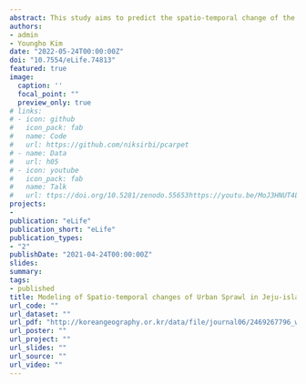```yaml
---
abstract: This study aims to predict the spatio-temporal change of the urban sprawl in Jeju isalnd. This study consists of three stages. First, we construct 2009 and 2019 social-environment data for 2009 and 2019, which are the basis for the sprawl prediction. Second, the Neighborhood test model (ARD) is used to select a suitable Neighborhood. Using the selected Neighborhood and 2009 predictor variables, we predict 2019 and 2029 landcover map. Third, after measuring and classifying the sprawl between 2009 to 2019 and 2019 to 2029, the spatiotemporal changes are analyzed. The result show that, Leapfrog and Edge-expansion appeared noticeably due to large-scale development between 2009 and 2019, and in contrast to this, there are more Infilling in 2029. This study is meaningful in that it can be used as a new basic data for preventing ineffective development and efficient management of the land by predicting spatio-temporal changes of urban sprawl and analyze by type using the Cellular Automata (CA) based SIMLANDER model for the first time in Korea.
authors:
- admin
- Youngho Kim
date: "2022-05-24T00:00:00Z"
doi: "10.7554/eLife.74813"
featured: true
image:
  caption: ''
  focal_point: ""
  preview_only: true
# links:
# - icon: github
#   icon_pack: fab
#   name: Code
#   url: https://github.com/niksirbi/pcarpet
# - name: Data
#   url: h05
# - icon: youtube
#   icon_pack: fab
#   name: Talk
#   url: ttps://doi.org/10.5281/zenodo.55653https://youtu.be/MoJ3HNUT4Lc
projects:
- 
publication: "eLife"
publication_short: "eLife"
publication_types:
- "2"
publishDate: "2021-04-24T00:00:00Z"
slides: 
summary: 
tags:
- published
title: Modeling of Spatio-temporal changes of Urban Sprawl in Jeju-island: Using CA (Cellular Automata) and ARD (Automatic Rule Detection)
url_code: ""
url_dataset: ""
url_pdf: "http://koreangeography.or.kr/data/file/journal06/2469267796_wc6BtJRy_942749c8e98bb9df0ca0faad88a6c831856cd0b1.pdf"
url_poster: ""
url_project: ""
url_slides: ""
url_source: ""
url_video: ""
---
```

